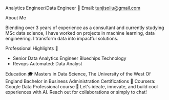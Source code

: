 Analytics Engineer/Data Engineer
📧 Email: tunjisoliu@gmail.com

About Me 

Blending over 3 years of experience as a consultant and currently studying MSc data science, I have worked on projects in machine learning, data engineering. I transform data  into impactful solutions.

Professional Highlights 🌟

- Senior Data Analytics Engineer Bluechips Technology
- Revops Automated: Data Analyst

Education 🎓
Masters in Data Science, The University of the West Of England
Bachelor in Business Administration 
Certifications 📜
Coursera: Google Data Professional course
🔗 Let's ideate, innovate, and build cool experiences with AI. Reach out for collaborations or simply to chat!

<!---
tjgusshy/tjgusshy is a ✨ special ✨ repository because its `README.md` (this file) appears on your GitHub profile.
You can click the Preview link to take a look at your changes.
--->
